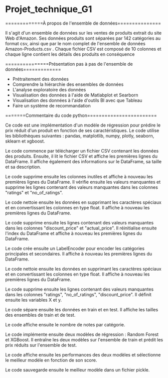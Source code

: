 # Projet_technique_G1

=============À propos de l'ensemble de données===============

Il s'agit d'un ensemble de données sur les ventes de produits extrait du site Web d'Amazon.
Ses données produits sont séparées par 142 catégories au format csv, ainsi que par le nom complet de l'ensemble de données Amazon-Products.csv .
Chaque fichier CSV est composé de 10 colonnes et chaque ligne contient les détails des produits en conséquence


===============Présentation pas à pas de l'ensemble de données=============

- Prétraitement des données
- Comprendre la hiérarchie des ensembles de données
- L'analyse exploratoire des données
- Visualisation des données à l'aide de Matlabplot et Searborn
- Visualisation des données à l'aide d'outils BI avec que Tableau
- Faire un système de recommandation

=======Commentaire du code python========================

Ce code est une implémentation d'un modèle de régression pour prédire le prix réduit d'un produit en fonction de ses caractéristiques.
 Le code utilise les bibliothèques suivantes : pandas, matplotlib, numpy, plotly, seaborn, sklearn et xgboost.

Le code commence par télécharger un fichier CSV contenant les données des produits. Ensuite, il lit le fichier CSV et affiche les premières lignes du DataFrame. Il affiche également des informations sur le DataFrame, sa taille et sa description.

Le code supprime ensuite les colonnes inutiles et affiche à nouveau les premières lignes du DataFrame. Il vérifie ensuite les valeurs manquantes et supprime les lignes contenant des valeurs manquantes dans les colonnes
"ratings" et
"no_of_ratings".

Le code nettoie ensuite les données en supprimant les caractères spéciaux et en convertissant les colonnes en
type
float. Il affiche à nouveau les premières lignes du DataFrame.

Le code supprime ensuite les lignes contenant des valeurs manquantes dans les colonnes
"discount_price" et
"actual_price". Il réinitialise ensuite l'index du DataFrame et affiche à nouveau les premières lignes du DataFrame.

Le code crée ensuite un LabelEncoder pour encoder les catégories principales et secondaires. Il affiche à nouveau les premières lignes du DataFrame.

Le code nettoie ensuite les données en supprimant les caractères spéciaux et en convertissant les colonnes en
type
float. Il affiche à nouveau les premières lignes du DataFrame.

Le code supprime ensuite les lignes contenant des valeurs manquantes dans les colonnes
"ratings",
"no_of_ratings",
"discount_price". Il définit ensuite les variables X et y.

Le code sépare ensuite les données en train et en test. Il affiche les tailles des ensembles de train et de test.

Le code affiche ensuite le nombre de notes par catégorie.

Le code implémente ensuite deux modèles de régression : Random Forest et XGBoost. Il entraîne les deux modèles sur l'ensemble de train et prédit les prix réduits sur l'ensemble
 de test.

Le code affiche ensuite les performances des deux modèles et sélectionne le meilleur modèle en fonction de son score.

Le code sauvegarde ensuite le meilleur modèle dans un fichier pickle.



